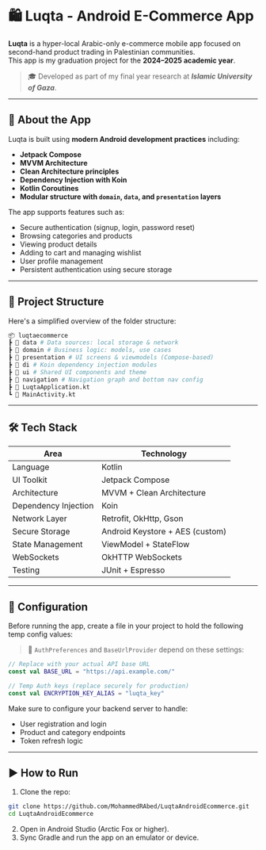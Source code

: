 # 🛍️ Luqta - Android E-Commerce App

**Luqta** is a hyper-local Arabic-only e-commerce mobile app focused on second-hand product trading in Palestinian communities.  
This app is my graduation project for the **2024–2025 academic year**.

> 🎓 Developed as part of my final year research at ***Islamic University of Gaza***.

---

## 📱 About the App

Luqta is built using **modern Android development practices** including:
- **Jetpack Compose**
- **MVVM Architecture**
- **Clean Architecture principles**
- **Dependency Injection with Koin**
- **Kotlin Coroutines**
- **Modular structure with `domain`, `data`, and `presentation` layers**

The app supports features such as:
- Secure authentication (signup, login, password reset)
- Browsing categories and products
- Viewing product details
- Adding to cart and managing wishlist
- User profile management
- Persistent authentication using secure storage

---

## 📁 Project Structure

Here's a simplified overview of the folder structure:

```bash
📦 luqtaecommerce
┣ 📂 data # Data sources: local storage & network
┣ 📂 domain # Business logic: models, use cases
┣ 📂 presentation # UI screens & viewmodels (Compose-based)
┣ 📂 di # Koin dependency injection modules
┣ 📂 ui # Shared UI components and theme
┣ 📂 navigation # Navigation graph and bottom nav config
┣ 📂 LuqtaApplication.kt
┗ 📂 MainActivity.kt
```

---

## 🛠️ Tech Stack

| Area                 | Technology                      |
|----------------------|---------------------------------|
| Language             | Kotlin                          |
| UI Toolkit           | Jetpack Compose                 |
| Architecture         | MVVM + Clean Architecture       |
| Dependency Injection | Koin                            |
| Network Layer        | Retrofit, OkHttp, Gson          |
| Secure Storage       | Android Keystore + AES (custom) |
| State Management     | ViewModel + StateFlow           |
| WebSockets           | OkHTTP WebSockets               |
| Testing              | JUnit + Espresso                |

---

## 🔐 Configuration
Before running the app, create a file in your project to hold the following temp config values:

> 📄 `AuthPreferences` and `BaseUrlProvider` depend on these settings:

```kotlin
// Replace with your actual API base URL
const val BASE_URL = "https://api.example.com/"

// Temp Auth keys (replace securely for production)
const val ENCRYPTION_KEY_ALIAS = "luqta_key"
```

Make sure to configure your backend server to handle:
- User registration and login
- Product and category endpoints
- Token refresh logic

---

## ▶️ How to Run
1) Clone the repo:

```bash
git clone https://github.com/MohammedRAbed/LuqtaAndroidEcommerce.git
cd LuqtaAndroidEcommerce
```
2) Open in Android Studio (Arctic Fox or higher).
3)  Sync Gradle and run the app on an emulator or device.

